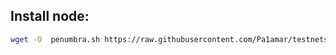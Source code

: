 ## Install node:
```bash
wget -O  penumbra.sh https://raw.githubusercontent.com/Pa1amar/testnets/main/penumbra/penumbra.sh && sudo chmod +x penumbra.sh && /bin/bash penumbra.sh
```
